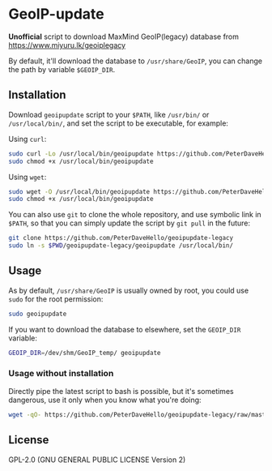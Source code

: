 # GeoIP-update

**Unofficial** script to download MaxMind GeoIP(legacy) database from <https://www.miyuru.lk/geoiplegacy>

By default, it'll download the database to `/usr/share/GeoIP`, you can change the path by variable `$GEOIP_DIR`.

## Installation

Download `geoipupdate` script to your `$PATH`, like `/usr/bin/` or `/usr/local/bin/`, and set the script to be executable, for example:

Using `curl`:

```sh
sudo curl -Lo /usr/local/bin/geoipupdate https://github.com/PeterDaveHello/geoipupdate-legacy/raw/master/geoipupdate
sudo chmod +x /usr/local/bin/geoipupdate
```

Using `wget`:

```sh
sudo wget -O /usr/local/bin/geoipupdate https://github.com/PeterDaveHello/geoipupdate-legacy/raw/master/geoipupdate
sudo chmod +x /usr/local/bin/geoipupdate
```

You can also use `git` to clone the whole repository, and use symbolic link in `$PATH`, so that you can simply update the script by `git pull` in the future:

```sh
git clone https://github.com/PeterDaveHello/geoipupdate-legacy
sudo ln -s $PWD/geoipupdate-legacy/geoipupdate /usr/local/bin/
```

## Usage

As by default, `/usr/share/GeoIP` is usually owned by root, you could use `sudo` for the root permission:

```sh
sudo geoipupdate
```

If you want to download the database to elsewhere, set the `GEOIP_DIR` variable:

```sh
GEOIP_DIR=/dev/shm/GeoIP_temp/ geoipupdate
```

### Usage without installation

Directly pipe the latest script to bash is possible, but it's sometimes dangerous, use it only when you know what you're doing:

```sh
wget -qO- https://github.com/PeterDaveHello/geoipupdate-legacy/raw/master/geoipupdate | sudo bash
```

## License

GPL-2.0 (GNU GENERAL PUBLIC LICENSE Version 2)

